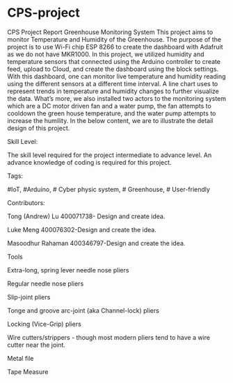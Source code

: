 # CPS-project
CPS Project Report 
Greenhouse Monitoring System 
This project aims to monitor Temperature and Humidity of the Greenhouse. The purpose of the project is to use Wi-Fi chip ESP 8266 to create the dashboard with Adafruit as we do not have MKR1000. In this project, we utilized humidity and temperature sensors that connected using the Arduino controller to create feed, upload to Cloud, and create the dashboard using the block settings. With this dashboard, one can monitor live temperature and humidity reading using the different sensors at a different time interval. A line chart uses to represent trends in temperature and humidity changes to further visualize the data. What’s more, we also installed two actors to the monitoring system which are a DC motor driven fan and a water pump, the fan attempts to cooldown the green house temperature, and the water pump attempts to increase the humility. In the below content, we are to illustrate the detail design of this project.  

Skill Level: 

The skill level required for the project intermediate to advance level. An advance knowledge of coding is required for this project. 

Tags: 

#IoT, #Arduino, # Cyber physic system, # Greenhouse, # User-friendly  

Contributors: 

Tong (Andrew) Lu 400071738- Design and create idea. 

Luke Meng 400076302-Design and create the idea. 

Masoodhur Rahaman 400346797-Design and create the idea. 

Tools 

Extra-long, spring lever needle nose pliers 

Regular needle nose pliers 

Slip-joint pliers 

Tonge and groove arc-joint (aka Channel-lock) pliers 

Locking (Vice-Grip) pliers 

Wire cutters/strippers - though most modern pliers tend to have a wire cutter near the joint. 

Metal file 

Tape Measure  

 

